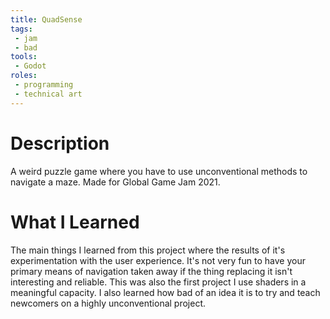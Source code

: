 ```yaml
---
title: QuadSense
tags:
 - jam
 - bad
tools:
 - Godot
roles:
 - programming
 - technical art
---
```


# Description
A weird puzzle game where you have to use unconventional methods to navigate a maze. Made for Global Game Jam 2021.

# What I Learned
The main things I learned from this project where the results of it's experimentation with the user experience. It's not very fun to have your primary means of navigation taken away if the thing replacing it isn't interesting and reliable. This was also the first project I use shaders in a meaningful capacity. I also learned how bad of an idea it is to try and teach newcomers on a highly unconventional project.